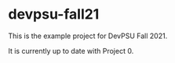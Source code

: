 # devpsu-fall21

This is the example project for DevPSU Fall 2021.

It is currently up to date with Project 0.
